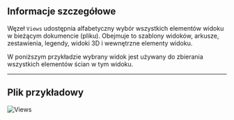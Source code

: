 ## Informacje szczegółowe
Węzeł `Views` udostępnia alfabetyczny wybór wszystkich elementów widoku w bieżącym dokumencie (pliku). Obejmuje to szablony widoków, arkusze, zestawienia, legendy, widoki 3D i wewnętrzne elementy widoku.

W poniższym przykładzie wybrany widok jest używany do zbierania wszystkich elementów ścian w tym widoku.
___
## Plik przykładowy

![Views](./DSRevitNodesUI.Views_img.jpg)
